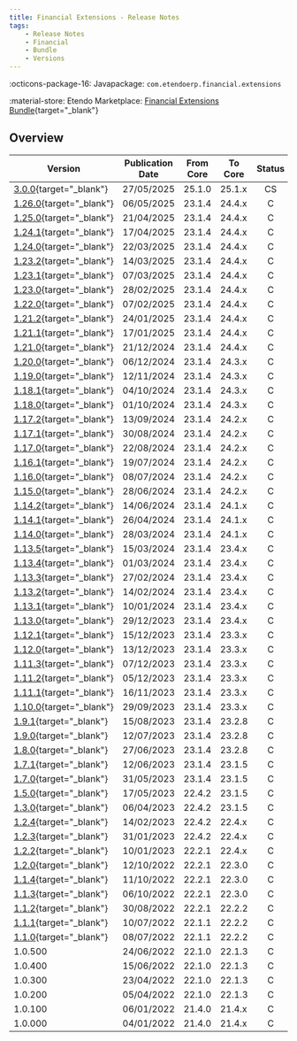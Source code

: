 ```yaml
---
title: Financial Extensions - Release Notes
tags:
    - Release Notes
    - Financial
    - Bundle
    - Versions
---
```

:octicons-package-16: Javapackage: `com.etendoerp.financial.extensions`

:material-store: Etendo Marketplace:  [Financial Extensions Bundle](https://marketplace.etendo.cloud/#/product-details?module=9876ABEF90CC4ABABFC399544AC14558){target="_blank"}

## Overview

| Version | Publication Date | From Core | To Core | Status | GitHub |
| --- | --- | --- | --- | :---: | :---: |
| [3.0.0](https://github.com/etendosoftware/com.etendoerp.financial.extensions/releases/tag/3.0.0){target="_blank"} | 27/05/2025 | 25.1.0 | 25.1.x | CS | :white_check_mark: |
| [1.26.0](https://github.com/etendosoftware/com.etendoerp.financial.extensions/releases/tag/1.26.0){target="_blank"} | 06/05/2025 | 23.1.4 | 24.4.x | C | :white_check_mark: |
| [1.25.0](https://github.com/etendosoftware/com.etendoerp.financial.extensions/releases/tag/1.25.0){target="_blank"} | 21/04/2025 | 23.1.4 | 24.4.x | C | :white_check_mark: |
| [1.24.1](https://github.com/etendosoftware/com.etendoerp.financial.extensions/releases/tag/1.24.1){target="_blank"} | 17/04/2025 | 23.1.4 | 24.4.x | C | :white_check_mark: |
| [1.24.0](https://github.com/etendosoftware/com.etendoerp.financial.extensions/releases/tag/1.24.0){target="_blank"} | 22/03/2025 | 23.1.4 | 24.4.x | C | :white_check_mark: |
| [1.23.2](https://github.com/etendosoftware/com.etendoerp.financial.extensions/releases/tag/1.23.2){target="_blank"} | 14/03/2025 | 23.1.4 | 24.4.x | C | :white_check_mark: |
| [1.23.1](https://github.com/etendosoftware/com.etendoerp.financial.extensions/releases/tag/1.23.1){target="_blank"} | 07/03/2025 | 23.1.4 | 24.4.x | C | :white_check_mark: |
| [1.23.0](https://github.com/etendosoftware/com.etendoerp.financial.extensions/releases/tag/1.23.0){target="_blank"} | 28/02/2025 | 23.1.4 | 24.4.x | C | :white_check_mark: |
| [1.22.0](https://github.com/etendosoftware/com.etendoerp.financial.extensions/releases/tag/1.22.0){target="_blank"} | 07/02/2025 | 23.1.4 | 24.4.x | C | :white_check_mark: |
| [1.21.2](https://github.com/etendosoftware/com.etendoerp.financial.extensions/releases/tag/1.21.2){target="_blank"} | 24/01/2025 | 23.1.4 | 24.4.x | C | :white_check_mark: |
| [1.21.1](https://github.com/etendosoftware/com.etendoerp.financial.extensions/releases/tag/1.21.1){target="_blank"} | 17/01/2025 | 23.1.4 | 24.4.x | C | :white_check_mark: |
| [1.21.0](https://github.com/etendosoftware/com.etendoerp.financial.extensions/releases/tag/1.21.0){target="_blank"} | 21/12/2024 | 23.1.4 | 24.4.x | C | :white_check_mark: |
| [1.20.0](https://github.com/etendosoftware/com.etendoerp.financial.extensions/releases/tag/1.20.0){target="_blank"} | 06/12/2024 | 23.1.4 | 24.3.x | C | :white_check_mark: |
| [1.19.0](https://github.com/etendosoftware/com.etendoerp.financial.extensions/releases/tag/1.19.0){target="_blank"} | 12/11/2024 | 23.1.4 | 24.3.x | C | :white_check_mark: |
| [1.18.1](https://github.com/etendosoftware/com.etendoerp.financial.extensions/releases/tag/1.18.1){target="_blank"} | 04/10/2024 | 23.1.4 | 24.3.x | C | :white_check_mark: |
| [1.18.0](https://github.com/etendosoftware/com.etendoerp.financial.extensions/releases/tag/1.18.0){target="_blank"} | 01/10/2024 | 23.1.4 | 24.3.x | C | :white_check_mark: |
| [1.17.2](https://github.com/etendosoftware/com.etendoerp.financial.extensions/releases/tag/1.17.2){target="_blank"} | 13/09/2024 | 23.1.4 | 24.2.x | C | :white_check_mark: |
| [1.17.1](https://github.com/etendosoftware/com.etendoerp.financial.extensions/releases/tag/1.17.1){target="_blank"} | 30/08/2024 | 23.1.4 | 24.2.x | C | :white_check_mark: |
| [1.17.0](https://github.com/etendosoftware/com.etendoerp.financial.extensions/releases/tag/1.17.0){target="_blank"} | 22/08/2024 | 23.1.4 | 24.2.x | C | :white_check_mark: |
| [1.16.1](https://github.com/etendosoftware/com.etendoerp.financial.extensions/releases/tag/1.16.1){target="_blank"} | 19/07/2024 | 23.1.4 | 24.2.x | C | :white_check_mark: |
| [1.16.0](https://github.com/etendosoftware/com.etendoerp.financial.extensions/releases/tag/1.16.0){target="_blank"} | 08/07/2024 | 23.1.4 | 24.2.x | C | :white_check_mark: |
| [1.15.0](https://github.com/etendosoftware/com.etendoerp.financial.extensions/releases/tag/1.15.0){target="_blank"} | 28/06/2024 | 23.1.4 | 24.2.x | C | :white_check_mark: |
| [1.14.2](https://github.com/etendosoftware/com.etendoerp.financial.extensions/releases/tag/1.14.2){target="_blank"} | 14/06/2024 | 23.1.4 | 24.1.x | C | :white_check_mark: |
| [1.14.1](https://github.com/etendosoftware/com.etendoerp.financial.extensions/releases/tag/1.14.1){target="_blank"} | 26/04/2024 | 23.1.4 | 24.1.x | C | :white_check_mark: |
| [1.14.0](https://github.com/etendosoftware/com.etendoerp.financial.extensions/releases/tag/1.14.0){target="_blank"} | 28/03/2024 | 23.1.4 | 24.1.x | C | :white_check_mark: |
| [1.13.5](https://github.com/etendosoftware/com.etendoerp.financial.extensions/releases/tag/1.13.5){target="_blank"} | 15/03/2024 | 23.1.4 | 23.4.x | C | :white_check_mark: |
| [1.13.4](https://github.com/etendosoftware/com.etendoerp.financial.extensions/releases/tag/1.13.4){target="_blank"} | 01/03/2024 | 23.1.4 | 23.4.x | C | :white_check_mark: |
| [1.13.3](https://github.com/etendosoftware/com.etendoerp.financial.extensions/releases/tag/1.13.3){target="_blank"} | 27/02/2024 | 23.1.4 | 23.4.x | C | :white_check_mark: |
| [1.13.2](https://github.com/etendosoftware/com.etendoerp.financial.extensions/releases/tag/1.13.2){target="_blank"} | 14/02/2024 | 23.1.4 | 23.4.x | C | :white_check_mark: |
| [1.13.1](https://github.com/etendosoftware/com.etendoerp.financial.extensions/releases/tag/1.13.1){target="_blank"} | 10/01/2024 | 23.1.4 | 23.4.x | C | :white_check_mark: |
| [1.13.0](https://github.com/etendosoftware/com.etendoerp.financial.extensions/releases/tag/1.13.0){target="_blank"} | 29/12/2023 | 23.1.4 | 23.4.x | C | :white_check_mark: |
| [1.12.1](https://github.com/etendosoftware/com.etendoerp.financial.extensions/releases/tag/1.12.1){target="_blank"} | 15/12/2023 | 23.1.4 | 23.3.x | C | :white_check_mark: |
| [1.12.0](https://github.com/etendosoftware/com.etendoerp.financial.extensions/releases/tag/1.12.0){target="_blank"} | 13/12/2023 | 23.1.4 | 23.3.x | C | :white_check_mark: |
| [1.11.3](https://github.com/etendosoftware/com.etendoerp.financial.extensions/releases/tag/1.11.3){target="_blank"} | 07/12/2023 | 23.1.4 | 23.3.x | C | :white_check_mark: |
| [1.11.2](https://github.com/etendosoftware/com.etendoerp.financial.extensions/releases/tag/1.11.2){target="_blank"} | 05/12/2023 | 23.1.4 | 23.3.x | C | :white_check_mark: |
| [1.11.1](https://github.com/etendosoftware/com.etendoerp.financial.extensions/releases/tag/1.11.1){target="_blank"} | 16/11/2023 | 23.1.4 | 23.3.x | C | :white_check_mark: |
| [1.10.0](https://github.com/etendosoftware/com.etendoerp.financial.extensions/releases/tag/1.10.0){target="_blank"} | 29/09/2023 | 23.1.4 | 23.3.x | C | :white_check_mark: |
| [1.9.1](https://github.com/etendosoftware/com.etendoerp.financial.extensions/releases/tag/1.9.1){target="_blank"}   | 15/08/2023 | 23.1.4 | 23.2.8 | C | :white_check_mark: |
| [1.9.0](https://github.com/etendosoftware/com.etendoerp.financial.extensions/releases/tag/1.9.0){target="_blank"}   | 12/07/2023 | 23.1.4 | 23.2.8 | C | :white_check_mark: |
| [1.8.0](https://github.com/etendosoftware/com.etendoerp.financial.extensions/releases/tag/1.8.0){target="_blank"}   | 27/06/2023 | 23.1.4 | 23.2.8 | C | :white_check_mark: |
| [1.7.1](https://github.com/etendosoftware/com.etendoerp.financial.extensions/releases/tag/1.7.1){target="_blank"}   | 12/06/2023 | 23.1.4 | 23.1.5 | C | :white_check_mark: |
| [1.7.0](https://github.com/etendosoftware/com.etendoerp.financial.extensions/releases/tag/1.7.0){target="_blank"}   | 31/05/2023 | 23.1.4 | 23.1.5 | C | :white_check_mark: |
| [1.5.0](https://github.com/etendosoftware/com.etendoerp.financial.extensions/releases/tag/1.5.0){target="_blank"}   | 17/05/2023 | 22.4.2 | 23.1.5 | C | :white_check_mark: |
| [1.3.0](https://github.com/etendosoftware/com.etendoerp.financial.extensions/releases/tag/1.3.0){target="_blank"}   | 06/04/2023 | 22.4.2 | 23.1.5 | C | :white_check_mark: |
| [1.2.4](https://github.com/etendosoftware/com.etendoerp.financial.extensions/releases/tag/1.2.4){target="_blank"}   | 14/02/2023 | 22.4.2 | 22.4.x | C | |
| [1.2.3](https://github.com/etendosoftware/com.etendoerp.financial.extensions/releases/tag/1.2.3){target="_blank"}   | 31/01/2023 | 22.4.2 | 22.4.x | C | |
| [1.2.2](https://github.com/etendosoftware/com.etendoerp.financial.extensions/releases/tag/1.2.2){target="_blank"}   | 10/01/2023 | 22.2.1 | 22.4.x | C | |
| [1.2.0](https://github.com/etendosoftware/com.etendoerp.financial.extensions/releases/tag/1.2.0){target="_blank"}   | 12/10/2022 | 22.2.1 | 22.3.0 | C | |
| [1.1.4](https://github.com/etendosoftware/com.etendoerp.financial.extensions/releases/tag/1.1.4){target="_blank"}   | 11/10/2022 | 22.2.1 | 22.3.0 | C | |
| [1.1.3](https://github.com/etendosoftware/com.etendoerp.financial.extensions/releases/tag/1.1.3){target="_blank"}   | 06/10/2022 | 22.2.1 | 22.3.0 | C | |
| [1.1.2](https://github.com/etendosoftware/com.etendoerp.financial.extensions/releases/tag/1.1.2){target="_blank"}   | 30/08/2022 | 22.2.1 | 22.2.2 | C | |
| [1.1.1](https://github.com/etendosoftware/com.etendoerp.financial.extensions/releases/tag/1.1.1){target="_blank"}   | 10/07/2022 | 22.1.1 | 22.2.2 | C | |
| [1.1.0](https://github.com/etendosoftware/com.etendoerp.financial.extensions/releases/tag/v1.1.0){target="_blank"}  | 08/07/2022 | 22.1.1 | 22.2.2 | C | |
| 1.0.500 | 24/06/2022 | 22.1.0 | 22.1.3 | C | |
| 1.0.400 | 15/06/2022 | 22.1.0 | 22.1.3 | C | |
| 1.0.300 | 23/04/2022 | 22.1.0 | 22.1.3 | C | |
| 1.0.200 | 05/04/2022 | 22.1.0 | 22.1.3 | C | |
| 1.0.100 | 06/01/2022 | 21.4.0 | 21.4.x | C | |
| 1.0.000 | 04/01/2022 | 21.4.0 | 21.4.x | C | |